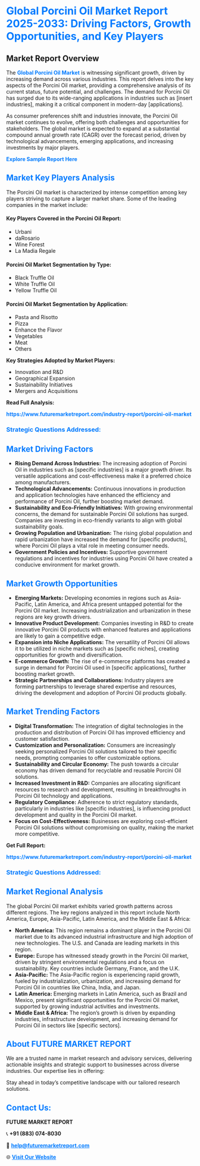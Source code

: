 <h1 style="color: #007BFF;">Global Porcini Oil Market Report 2025-2033: Driving Factors, Growth Opportunities, and Key Players</h1>

<section id="overview">
<h2>Market Report Overview</h2>
<p>The <a href="https://www.futuremarketreport.com/industry-report/porcini-oil-market" style="color: #007BFF; text-decoration: none;"><strong>Global Porcini Oil Market</strong></a> is witnessing significant growth, driven by increasing demand across various industries. This report delves into the key aspects of the Porcini Oil market, providing a comprehensive analysis of its current status, future potential, and challenges. The demand for Porcini Oil has surged due to its wide-ranging applications in industries such as [insert industries], making it a critical component in modern-day [applications].</p>
<p>As consumer preferences shift and industries innovate, the Porcini Oil market continues to evolve, offering both challenges and opportunities for stakeholders. The global market is expected to expand at a substantial compound annual growth rate (CAGR) over the forecast period, driven by technological advancements, emerging applications, and increasing investments by major players.</p>
</section>

<section id="overview">
<p><a href="https://www.futuremarketreport.com/request-sample/reportId=64620" style="color: #007BFF; text-decoration: none;"><strong>Explore Sample Report Here</strong></a></p>
</section>

<section id="key-players">
<h2 style="color: #007BFF;">Market Key Players Analysis</h2>
<p>The Porcini Oil market is characterized by intense competition among key players striving to capture a larger market share. Some of the leading companies in the market include:</p>
<h4>Key Players Covered in the Porcini Oil Report:</h4>
<ul><li>Urbani</li><li>daRosario</li><li>Wine Forest</li><li>La Madia Regale</li></ul>
<h4>Porcini Oil Market Segmentation by Type:</h4>
<ul><li>Black Truffle Oil</li><li>White Truffle Oil</li><li>Yellow Truffle Oil</li></ul>

<h4>Porcini Oil Market Segmentation by Application:</h4>
<ul><li>Pasta and Risotto</li><li>Pizza</li><li>Enhance the Flavor</li><li>Vegetables</li><li>Meat</li><li>Others</li></ul>
<p><strong>Key Strategies Adopted by Market Players:</strong></p>
<ul>
<li>Innovation and R&D</li>
<li>Geographical Expansion</li>
<li>Sustainability Initiatives</li>
<li>Mergers and Acquisitions</li>
</ul>
</section>

<section>
<p><strong>Read Full Analysis: </strong></p><a href="https://www.futuremarketreport.com/industry-report/porcini-oil-market" style="color: #007BFF; text-decoration: none;"><strong>https://www.futuremarketreport.com/industry-report/porcini-oil-market</strong></a>
<h3 style="color: #007BFF;">Strategic Questions Addressed:</h3>
</section>

<section id="driving-factors">
<h2 style="color: #007BFF;">Market Driving Factors</h2>
<ul>
<li><strong>Rising Demand Across Industries:</strong> The increasing adoption of Porcini Oil in industries such as [specific industries] is a major growth driver. Its versatile applications and cost-effectiveness make it a preferred choice among manufacturers.</li>
<li><strong>Technological Advancements:</strong> Continuous innovations in production and application technologies have enhanced the efficiency and performance of Porcini Oil, further boosting market demand.</li>
<li><strong>Sustainability and Eco-Friendly Initiatives:</strong> With growing environmental concerns, the demand for sustainable Porcini Oil solutions has surged. Companies are investing in eco-friendly variants to align with global sustainability goals.</li>
<li><strong>Growing Population and Urbanization:</strong> The rising global population and rapid urbanization have increased the demand for [specific products], where Porcini Oil plays a vital role in meeting consumer needs.</li>
<li><strong>Government Policies and Incentives:</strong> Supportive government regulations and incentives for industries using Porcini Oil have created a conducive environment for market growth.</li>
</ul>
</section>

<section id="growth-opportunities">
<h2 style="color: #007BFF;">Market Growth Opportunities</h2>
<ul>
<li><strong>Emerging Markets:</strong> Developing economies in regions such as Asia-Pacific, Latin America, and Africa present untapped potential for the Porcini Oil market. Increasing industrialization and urbanization in these regions are key growth drivers.</li>
<li><strong>Innovative Product Development:</strong> Companies investing in R&D to create innovative Porcini Oil products with enhanced features and applications are likely to gain a competitive edge.</li>
<li><strong>Expansion into Niche Applications:</strong> The versatility of Porcini Oil allows it to be utilized in niche markets such as [specific niches], creating opportunities for growth and diversification.</li>
<li><strong>E-commerce Growth:</strong> The rise of e-commerce platforms has created a surge in demand for Porcini Oil used in [specific applications], further boosting market growth.</li>
<li><strong>Strategic Partnerships and Collaborations:</strong> Industry players are forming partnerships to leverage shared expertise and resources, driving the development and adoption of Porcini Oil products globally.</li>
</ul>
</section>

<section id="trending-factors">
<h2 style="color: #007BFF;">Market Trending Factors</h2>
<ul>
<li><strong>Digital Transformation:</strong> The integration of digital technologies in the production and distribution of Porcini Oil has improved efficiency and customer satisfaction.</li>
<li><strong>Customization and Personalization:</strong> Consumers are increasingly seeking personalized Porcini Oil solutions tailored to their specific needs, prompting companies to offer customizable options.</li>
<li><strong>Sustainability and Circular Economy:</strong> The push towards a circular economy has driven demand for recyclable and reusable Porcini Oil solutions.</li>
<li><strong>Increased Investment in R&D:</strong> Companies are allocating significant resources to research and development, resulting in breakthroughs in Porcini Oil technology and applications.</li>
<li><strong>Regulatory Compliance:</strong> Adherence to strict regulatory standards, particularly in industries like [specific industries], is influencing product development and quality in the Porcini Oil market.</li>
<li><strong>Focus on Cost-Effectiveness:</strong> Businesses are exploring cost-efficient Porcini Oil solutions without compromising on quality, making the market more competitive.</li>
</ul>
</section>

<section>
<p><strong>Get Full Report: </strong></p><a href="https://www.futuremarketreport.com/industry-report/porcini-oil-market" style="color: #007BFF; text-decoration: none;"><strong>https://www.futuremarketreport.com/industry-report/porcini-oil-market</strong></a>
<h3 style="color: #007BFF;">Strategic Questions Addressed:</h3>
</section>


<section id="regional-analysis">
<h2 style="color: #007BFF;">Market Regional Analysis</h2>
<p>The global Porcini Oil market exhibits varied growth patterns across different regions. The key regions analyzed in this report include North America, Europe, Asia-Pacific, Latin America, and the Middle East & Africa:</p>
<ul>
<li><strong>North America:</strong> This region remains a dominant player in the Porcini Oil market due to its advanced industrial infrastructure and high adoption of new technologies. The U.S. and Canada are leading markets in this region.</li>
<li><strong>Europe:</strong> Europe has witnessed steady growth in the Porcini Oil market, driven by stringent environmental regulations and a focus on sustainability. Key countries include Germany, France, and the U.K.</li>
<li><strong>Asia-Pacific:</strong> The Asia-Pacific region is experiencing rapid growth, fueled by industrialization, urbanization, and increasing demand for Porcini Oil in countries like China, India, and Japan.</li>
<li><strong>Latin America:</strong> Emerging markets in Latin America, such as Brazil and Mexico, present significant opportunities for the Porcini Oil market, supported by growing industrial activities and investments.</li>
<li><strong>Middle East & Africa:</strong> The region’s growth is driven by expanding industries, infrastructure development, and increasing demand for Porcini Oil in sectors like [specific sectors].</li>
</ul>
</section>

<footer>
<h2 style="color: #007BFF;">About FUTURE MARKET REPORT</h2>
<p>We are a trusted name in market research and advisory services, delivering actionable insights and strategic support to businesses across diverse industries. Our expertise lies in offering:</p>

<p>Stay ahead in today’s competitive landscape with our tailored research solutions.</p>

<h2 style="color: #007BFF;">Contact Us:</h2>
<p><strong>FUTURE MARKET REPORT</strong></p>
<p>📞 <strong>+91 (883) 074-8030</strong></p>
<p>📧 <strong><a href="mailto:help@futuremarketreport.com" style="color: #007BFF;">help@futuremarketreport.com</a></strong></p>
<p>🌐 <strong><a href="https://www.futuremarketreport.com/" style="color: #007BFF;">Visit Our Website</a></strong></p>
</footer>
